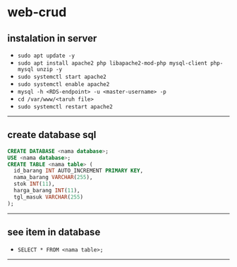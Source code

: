 # web-crud
## instalation in server
- ```sudo apt update -y```
- ```sudo apt install apache2 php libapache2-mod-php mysql-client php-mysql unzip -y```
- ```sudo systemctl start apache2```
- ```sudo systemctl enable apache2```
- ```mysql -h <RDS-endpoint> -u <master-username> -p```
- ```cd /var/www/<taruh file>```
- ```sudo systemctl restart apache2```
---
## create database sql
```sql
CREATE DATABASE <nama database>;
USE <nama database>;
CREATE TABLE <nama table> (
  id_barang INT AUTO_INCREMENT PRIMARY KEY,
  nama_barang VARCHAR(255),
  stok INT(11),
  harga_barang INT(11),
  tgl_masuk VARCHAR(255)
);
```
---
## see item in database
- ```SELECT * FROM <nama table>;```
---

